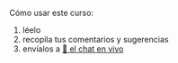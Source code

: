 <div class="lojbo simple_blockquotes"></div>
<div class="print:hidden">

Cómo usar este curso:

1. léelo
2. recopila tus comentarios y sugerencias
3. envíalos a [💬 el chat en vivo](https://lojban.pw/articles/live_chat/)
</div>